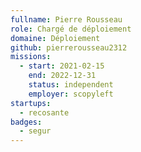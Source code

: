 ```yaml
---
fullname: Pierre Rousseau
role: Chargé de déploiement
domaine: Déploiement
github: pierrerousseau2312
missions:
  - start: 2021-02-15
    end: 2022-12-31
    status: independent
    employer: scopyleft
startups:
  - recosante
badges:
  - segur
---
```


